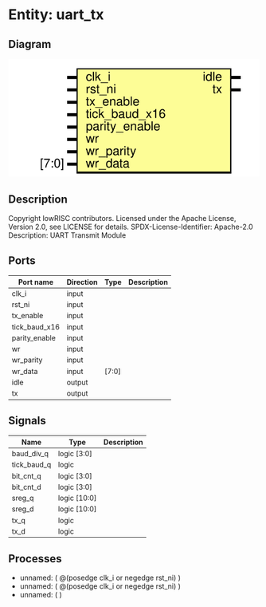 # Entity: uart_tx

## Diagram

![Diagram](uart_tx.svg "Diagram")
## Description

Copyright lowRISC contributors.
 Licensed under the Apache License, Version 2.0, see LICENSE for details.
 SPDX-License-Identifier: Apache-2.0
 Description: UART Transmit Module
 
## Ports

| Port name     | Direction | Type  | Description |
| ------------- | --------- | ----- | ----------- |
| clk_i         | input     |       |             |
| rst_ni        | input     |       |             |
| tx_enable     | input     |       |             |
| tick_baud_x16 | input     |       |             |
| parity_enable | input     |       |             |
| wr            | input     |       |             |
| wr_parity     | input     |       |             |
| wr_data       | input     | [7:0] |             |
| idle          | output    |       |             |
| tx            | output    |       |             |
## Signals

| Name        | Type           | Description |
| ----------- | -------------- | ----------- |
| baud_div_q  | logic    [3:0] |             |
| tick_baud_q | logic          |             |
| bit_cnt_q   | logic    [3:0] |             |
| bit_cnt_d   | logic    [3:0] |             |
| sreg_q      | logic   [10:0] |             |
| sreg_d      | logic   [10:0] |             |
| tx_q        | logic          |             |
| tx_d        | logic          |             |
## Processes
- unnamed: ( @(posedge clk_i or negedge rst_ni) )
- unnamed: ( @(posedge clk_i or negedge rst_ni) )
- unnamed: (  )
